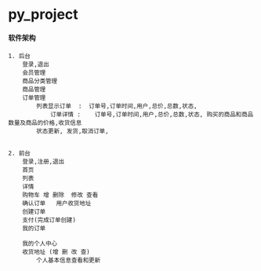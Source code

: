 # py_project




#### 软件架构
    1. 后台
        登录,退出
        会员管理
        商品分类管理
        商品管理
        订单管理    
            列表显示订单  :  订单号,订单时间,用户,总价,总数,状态,
                订单详情 :    订单号,订单时间,用户,总价,总数,状态, 购买的商品和商品数量及商品的价格,收货信息
            状态更新, 发货,取消订单,


    2. 前台
        登录,注册,退出
        首页
        列表
        详情
        购物车 增 删除  修改 查看
        确认订单   用户收货地址
        创建订单
        支付(完成订单创建)
        我的订单

        我的个人中心
        收货地址 (增 删 改 查)
            个人基本信息查看和更新


